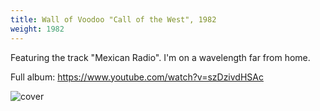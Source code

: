 ```yaml
---
title: Wall of Voodoo "Call of the West", 1982
weight: 1982
---
```

Featuring the track "Mexican Radio". I'm on a wavelength far from home.

Full album: https://www.youtube.com/watch?v=szDzivdHSAc

![cover]

[cover]:https://img.discogs.com/G6QK7V1_Q6nR05uSq9ZIUCVH2dw=/fit-in/600x600/filters:strip_icc():format(jpeg):mode_rgb():quality(90)/discogs-images/R-730721-1475788474-5029.jpeg.jpg
